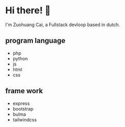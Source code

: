 # Hi there! 👋

I'm Zuohuang Cai, a Fullstack devloop based in dutch. 

## program language
- php
- python
- js
- html
- css
## frame work
- express
- bootstrap
- bulma
- tailwindcss
